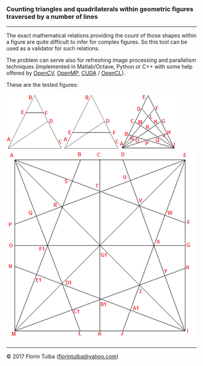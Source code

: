 ### Counting triangles and quadrilaterals within geometric figures traversed by a number of lines

* * *

The exact mathematical relations providing the count of those shapes within a figure are quite difficult to infer for complex figures. So this tool can be used as a validator for such relations.

The problem can serve also for refreshing image processing and parallelism techniques (implemented in Matlab/Octave, Python or C++ with some help offered by [OpenCV](http://opencv.org/), [OpenMP](http://www.openmp.org/), [CUDA](https://en.wikipedia.org/wiki/CUDA) / [OpenCL](https://www.khronos.org/opencl/)).

These are the tested figures:

![](TestFigures/count6shapes.png)![](TestFigures/count9shapes.png)![](TestFigures/count100Shapes.png)![](TestFigures/count673shapes.png)

* * *

&copy; 2017 Florin Tulba (florintulba@yahoo.com)